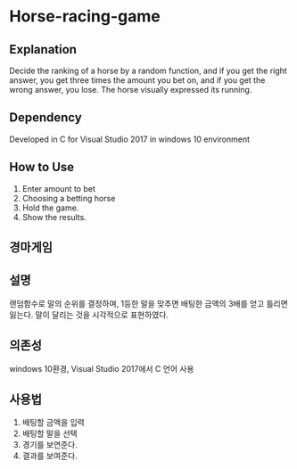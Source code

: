 # Horse-racing-game
Explanation
---
Decide the ranking of a horse by a random function, and if you get the right answer, you get three times the amount you bet on, and if you get the wrong answer, you lose. The horse visually expressed its running.

Dependency
---
Developed in C for Visual Studio 2017 in windows 10 environment

How to Use
---
1. Enter amount to bet
2. Choosing a betting horse
3. Hold the game.
4. Show the results.

경마게임
---
설명
---
랜덤함수로 말의 순위를 결정하며, 1등한 말을 맞추면 배팅한 금액의 3배를 얻고 틀리면 잃는다. 말이 달리는 것을 시각적으로 표현하였다.

의존성
---
windows 10환경, Visual Studio 2017에서 C 언어 사용

사용법
---
1. 배팅할 금액을 입력
2. 배팅할 말을 선택
3. 경기를 보연준다.
4. 결과를 보여준다.
